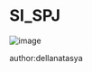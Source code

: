 # SI_SPJ
![image](https://github.com/dekchill/SI_SPJ/assets/137376000/b1602399-1b97-4e3f-a991-0da9a173a83d)

author:dellanatasya
